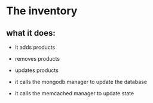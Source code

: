 # The inventory

## what it does:

-   it adds products

-   removes products

-   updates products

-   it calls the mongodb manager to update the database

-   it calls the memcached manager to update state
